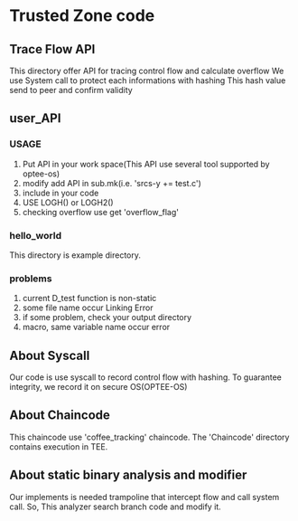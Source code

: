 # Trusted Zone code

## Trace Flow API
This directory offer API for tracing control flow and calculate overflow
We use System call to protect each informations with hashing
This hash value send to peer and confirm validity

## user_API

### USAGE
1. Put API in your work space(This API use several tool supported by optee-os)
2. modify add API in sub.mk(i.e. 'srcs-y += test.c')
3. include in your code
4. USE LOGH() or LOGH2()
5. checking overflow use get 'overflow_flag'


### hello_world
This directory is example directory.

### problems
1. current D_test function is non-static
2. some file name occur Linking Error
3. if some problem, check your output directory
4. macro, same variable name occur error

## About Syscall
  Our code is use syscall to record control flow with hashing.
  To guarantee integrity, we record it on secure OS(OPTEE-OS)

## About Chaincode
  This chaincode use 'coffee_tracking' chaincode.
  The 'Chaincode' directory contains execution in TEE.

## About static binary analysis and modifier
  Our implements is needed trampoline that intercept flow and call system call.
  So, This analyzer search branch code and modify it.




